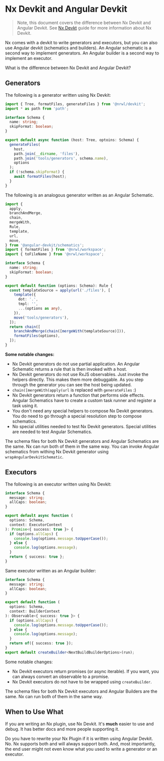 # Nx Devkit and Angular Devkit

> Note, this document covers the difference between Nx Devkit and Angular Devkit. See [Nx Devkt](/{{framework}}/core-concepts/nx-devkit) guide for more information about Nx Devkit.

Nx comes with a devkit to write generators and executors, but you can also use Angular devkit (schematics and builders). An Angular schematic is a second way to implement generators. An Angular builder is a second way to implement an executor.

What is the difference between Nx Devkit and Angular Devkit?

## Generators

The following is a generator written using Nx Devkit:

```typescript
import { Tree, formatFiles, generateFiles } from '@nrwl/devkit';
import * as path from 'path';

interface Schema {
  name: string;
  skipFormat: boolean;
}

export default async function (host: Tree, optoins: Schema) {
  generateFiles(
    host,
    path.join(__dirname, 'files'),
    path.join('tools/generators', schema.name),
    options
  );
  if (!schema.skipFormat) {
    await formatFiles(host);
  }
}
```

The following is an analogous generator written as an Angular Schematic.

```typescript
import {
  apply,
  branchAndMerge,
  chain,
  mergeWith,
  Rule,
  template,
  url,
  move,
} from '@angular-devkit/schematics';
import { formatFiles } from '@nrwl/workspace';
import { toFileName } from '@nrwl/workspace';

interface Schema {
  name: string;
  skipFormat: boolean;
}

export default function (options: Schema): Rule {
  const templateSource = apply(url('./files'), [
    template({
      dot: '.',
      tmpl: '',
      ...(options as any),
    }),
    move('tools/generators'),
  ]);
  return chain([
    branchAndMerge(chain([mergeWith(templateSource)])),
    formatFiles(options),
  ]);
}
```

**Some notable changes:**

- Nx Devkit generators do not use partial application. An Angular Schematic returns a rule that is then invoked with a host.
- Nx Devkit generators do not use RxJS observables. Just invoke the helpers directly. This makes them more debuggable. As you step through the generator you can see the host being updated.
- `chain([mergeWith(apply(url` is replaced with `generateFiles` :)
- Nx Devkit generators return a function that performs side effects. Angular Schematics have to create a custom task runner and register a task using it.
- You don't need any special helpers to compose Nx Devkit generators. You do need to go through a special resolution step to compose schematics.
- No special utilities needed to test Nx Devkit generators. Special utilities are needed to test Angular Schematics.

The schema files for both Nx Devkit generators and Angular Schematics are the same. Nx can run both of them in the same way. You can invoke Angular schematics from withing Nx Devkit generator using `wrapAngularDevkitSchematic`.

## Executors

The following is an executor written using Nx Devkit:

```typescript
interface Schema {
  message: string;
  allCaps: boolean;
}

export default async function (
  options: Schema,
  context: ExecutorContext
): Promise<{ success: true }> {
  if (options.allCaps) {
    console.log(options.message.toUpperCase());
  } else {
    console.log(options.message);
  }
  return { success: true };
}
```

Same executor written as an Angular builder:

```typescript
interface Schema {
  message: string;
  allCaps: boolean;
}

export default function (
  options: Schema,
  context: BuilderContext
): Observable<{ success: true }> {
  if (options.allCaps) {
    console.log(options.message.toUpperCase());
  } else {
    console.log(options.message);
  }
  return of({ success: true });
}
export default createBuilder<NextBuildBuilderOptions>(run);
```

Some notable changes:

- Nx Devkit executors return promises (or async iterable). If you want, you can always convert an observable to a promise.
- Nx Devkit executors do not have to be wrapped using `createBuilder`.

The schema files for both Nx Devkit executors and Angular Builders are the same. Nx can run both of them in the same way.

## When to Use What

If you are writing an Nx plugin, use Nx Devkit. It's **much** easier to use and debug. It has better docs and more people supporting it.

Do you have to rewrite your Nx Plugin if it is written using Angular Devkit. No. Nx supports both and will always support both. And, most importantly, the end user might not even know what you used to write a generator or an executor.
